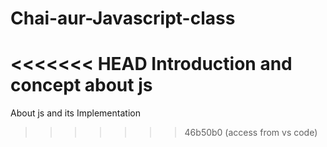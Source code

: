 # Chai-aur-Javascript-class
<<<<<<< HEAD
Introduction and concept about js
=======
About js and its Implementation
>>>>>>> 46b50b0 (access from vs code)
